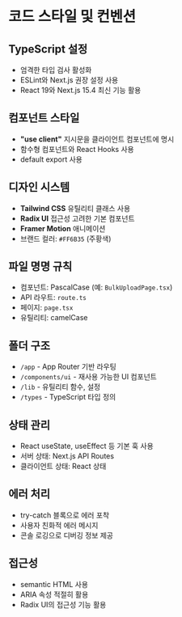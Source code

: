 # 코드 스타일 및 컨벤션

## TypeScript 설정
- 엄격한 타입 검사 활성화
- ESLint와 Next.js 권장 설정 사용
- React 19와 Next.js 15.4 최신 기능 활용

## 컴포넌트 스타일
- **"use client"** 지시문을 클라이언트 컴포넌트에 명시
- 함수형 컴포넌트와 React Hooks 사용
- default export 사용

## 디자인 시스템
- **Tailwind CSS** 유틸리티 클래스 사용
- **Radix UI** 접근성 고려한 기본 컴포넌트
- **Framer Motion** 애니메이션
- 브랜드 컬러: `#FF6B35` (주황색)

## 파일 명명 규칙
- 컴포넌트: PascalCase (예: `BulkUploadPage.tsx`)
- API 라우트: `route.ts`
- 페이지: `page.tsx`
- 유틸리티: camelCase

## 폴더 구조
- `/app` - App Router 기반 라우팅
- `/components/ui` - 재사용 가능한 UI 컴포넌트
- `/lib` - 유틸리티 함수, 설정
- `/types` - TypeScript 타입 정의

## 상태 관리
- React useState, useEffect 등 기본 훅 사용
- 서버 상태: Next.js API Routes
- 클라이언트 상태: React 상태

## 에러 처리
- try-catch 블록으로 에러 포착
- 사용자 친화적 에러 메시지
- 콘솔 로깅으로 디버깅 정보 제공

## 접근성
- semantic HTML 사용
- ARIA 속성 적절히 활용
- Radix UI의 접근성 기능 활용